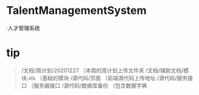 # TalentManagementSystem
·人才管理系统
# tip
>/文档/周计划/20201227
 （本周的周计划上传文件夹
>/文档/辅助文档/模块.xls
 （基础的模块
>/源代码/页面
（前端源代码上传地址
>/源代码/服务接口
（服务器接口
>/源代码/数据库备份
（包含数据字典
